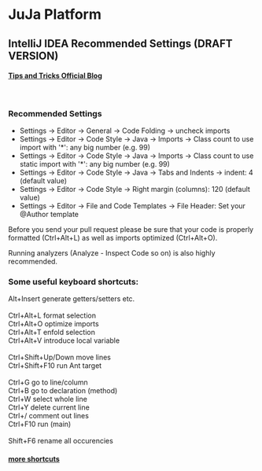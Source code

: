 # JuJa Platform

## IntelliJ IDEA Recommended Settings (DRAFT VERSION)

#### [Tips and Tricks Official Blog](https://blog.jetbrains.com/idea/category/tips-tricks/)</br>
</br>

### Recommended Settings

* Settings → Editor → General → Code Folding → uncheck imports
* Settings → Editor → Code Style → Java → Imports → Class count to use import with '*': any big number (e.g. 99)
* Settings → Editor → Code Style → Java → Imports → Class count to use static import with '*': any big number (e.g. 99)
* Settings → Editor → Code Style → Java → Tabs and Indents → indent: 4 (default value)
* Settings → Editor → Code Style → Right margin (columns): 120 (default value)
* Settings → Editor → File and Code Templates → File Header: Set your @Author template

Before you send your pull request please be sure that your code is properly formatted (Ctrl+Alt+L) as well as imports optimized (Ctrl+Alt+O). 

Running analyzers (Analyze - Inspect Code so on) is also highly recommended.

### Some useful keyboard shortcuts:</br>
Alt+Insert generate getters/setters etc.</br>
</br>
Ctrl+Alt+L format selection</br>
Ctrl+Alt+O optimize imports</br>
Ctrl+Alt+T enfold selection</br>
Ctrl+Alt+V introduce local variable</br>
</br>
Ctrl+Shift+Up/Down move lines</br>
Ctrl+Shift+F10 run Ant target</br>
</br>
Ctrl+G go to line/column</br>
Ctrl+B go to declaration (method)</br>
Ctrl+W select whole line</br>
Ctrl+Y delete current line</br>
Ctrl+/ comment out lines</br>
Ctrl+F10 run (main)</br>
</br>
Shift+F6 rename all occurencies</br>

#### [more shortcuts](https://www.jetbrains.com/help/idea/keyboard-shortcuts-you-cannot-miss.html)</br>
